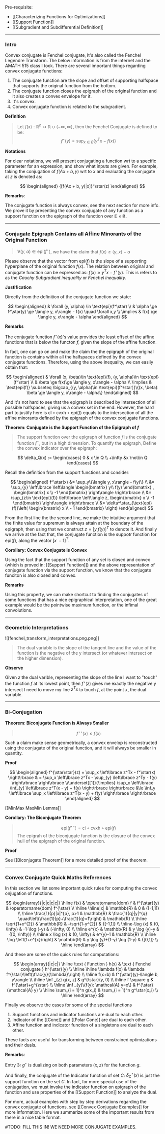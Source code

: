 Pre-requisite: 
* [[Characterizing Functions for Optimizations]]
* [[Support Function]]
* [[Subgradient and Subdifferential Definition]]

---
### **Intro**

Convex conjugate is Fenchel conjugate, It's also called the Fenchel Legendre Transform. The below information is from the internet and the AMATH 515 class I took. There are several important things regarding convex conjugate functions: 
1. The conjugate function are the slope and offset of supporting halfspace that supports the original function from the bottom. 
2. The conjugate function closes the epigraph of the original function and it also creates a convex envelope for it. 
3. It's convex. 
4. Convex conjugate function is related to the subgradient. 

**Definition**

> Let $f(x): \mathbb{R}^n \mapsto \mathbb{R} \cup \{-\infty, \infty\}$, then the Fenchel Conjugate is defined to be: 
> $$
> f^\star(y) = \sup_{x \in E} \left\lbrace
>     y^Tx - f(x)
> \right\rbrace
> $$

**Notations**

For clear notations, we will present conjugating a function wrt to a specific parameter for an expression, and show what inputs are given. For example, taking the conjugation of $f(Ax + b, y)$ wrt to $x$ and evaluating the conjugate at $z$ is denoted as: 

$$
\begin{aligned}
	{[f(Ax + b, y)|x]}^\star(z)
\end{aligned}
$$


**Remarks**: 

The conjugate function is always convex, see the next section for more info. We prove it by presenting the convex conjugate of any function as a support function on the epigraph of the function over $\mathbb E\times \mathbb R$. 


---
### **Conjugate Epigraph Contains all Affine Minorants of the Original Function**

> $\forall (y, \alpha) \in {\text{epi}}(f^\star)$, we have the claim that $f(x) \ge \langle y, x\rangle - \alpha$

Please observe that the vector from $\text{epi}(f)$ is the slope of a supporting hyperplane of the original function $f(x)$. The relation between original and conjugate function can be expressed as: $f(x)\ge y^Tx - f^\star(y)$. This is refers to as the *Cauchy Subgradient inequality* or *Fenchel inequality*. 

**Justification**

Directly from the definition of the conjugate function we state: 

$$
\begin{aligned}
    & \forall (y, \alpha) \in \text{epi}(f^\star)
    \\
    & \alpha \ge f^\star(y) \ge \langle y, x\rangle - f(x) \quad \forall x,y
    \\
    \implies & 
    f(x) \ge \langle y, x\rangle - \alpha
\end{aligned}
$$

**Remarks**

The conjugate function $f^\star(x)$'s value provides the least offset of the affine functions that is below the functon $f$, given the slope of the affine function. 

In fact, one can go on and make the claim the the epigraph of the original function is contains within all the halfspaces defined by the convex conjugate functions. Therefore, using the above inequality, we can easily obtain that: 

$$
\begin{aligned}
    & \forall (x, \beta)\in \text{epi}(f), (y, \alpha)\in \text{epi}(f^\star)
    \\
    & 
    \beta \ge f(x)\ge \langle y, x\rangle - \alpha
    \\
    \implies & 
    \text{epi(f)} \subseteq
    \bigcap_{(y, \alpha)\in \text{epi}(f^\star)}\{(x, \beta): \beta \ge \langle y, x\rangle - \alpha\}
\end{aligned}
$$

And it's not hard to see that the epigraph is described by intersection of all possible halfspaces, giving us a convex set in the end. However, the hard part to justify here is $\text{cl}\circ\text{cvxh}\circ \text{epi}(f)$ equals to the intersection of all the affine minorants defined by the epigraph of the convex conjugate functions. 



**Theorem: Conjugate is the Support Function of the Epigraph of $f$**

> The support function over the epigraph of function $f$ is the conjugate function $f^\star$, but in a high dimension. To quantify the epigraph, Define the convex indicator over the epigraph: 

$$
\delta_Q(x) := \begin{cases}
    0 & x \in Q
    \\
    +\infty  &x \not\in Q    
\end{cases}
$$

Recall the definition from the support functions and consider: 

$$
\begin{aligned}
    f^\star(x) &= \sup_y\{\langle y, x\rangle - f(y)\}
    \\
    &= \sup_{y} \left\lbrace
        \left\langle 
            \begin{bmatrix}
                y\\ f(y)
            \end{bmatrix}
            , 
            \begin{bmatrix}
                x \\ -1
            \end{bmatrix}
        \right\rangle
    \right\rbrace
    \\
    &= 
    \sup_{z\in \text{epi}(f)}
    \left\lbrace
        \left\langle 
            z, 
            \begin{bmatrix}
                x 
                \\
                -1
            \end{bmatrix}
        \right\rangle
    \right\rbrace 
    \\
    &= 
    \delta^\star_{\text{epi}(f)}\left(
        \begin{bmatrix}
            x \\ - 1
        \end{bmatrix}
    \right)
\end{aligned}
$$

From the first line the the second line, we make the intuitive argument that the finite value for supremum is always attain at the boundary of the epigraph, then using that we construct $z = [y \;f(y)]^T$ to denote it. And finally we arrive at the fact that, the conjugate function is the suppotr function for $\text{epi}(f)$, along the vector $[x\; - 1]^T$. 

**Corollary: Convex Conjugate is Convex**

Using the fact that the support function of any set is closed and convex (which is proved in: [[Support Function]]) and the above representation of conjugate function via the support function, we know that the conjugate funciton is also closed and convex. 

**Remarks**

Using this property, we can make shortcut to finding the conjugates of some functions that has a nice epigraphical interpretation, one of the great example would be the pointwise maximum function, or the infimal convolutions. 


---
### **Geometric Interpretations**

![[fenchel_transform_interpretations.png.png]]

> The dual variable is the slope of the tangent line and the value of the function is the negative of the y intersect (or whatever intersect on the higher dimension). 

**Observe** 

Given $z$ the dual varible, representing the slope of the line I want to "touch" the function $f$ at its lowest point, then $f^\star(z)$ gives me exactly the negative y intersect I need to move my line $z^Tx$ to touch $f$, at the point $x$, the dual variable. 



---
### **Bi-Conjugation**

**Theorem: Biconjugate Function is Always Smaller**

> $$
> f^{\star\star}(x) \le f(x)
> $$

Such a claim make sense geometrically, a convex envelop is reconstructed using the conjugate of the original function, and it will always be smaller in quantity. 

**Proof**

$$
\begin{aligned}
    f^{\star\star}(z) = \sup_x \left\lbrace 
    z^Tx - f^\star(x)
    \right\rbrace
    & =
    \sup_x \left\lbrace 
        z^Tx - \sup_{y} \left\lbrace
            z^Ty - f(y)
        \right\rbrace
    \right\rbrace 
    \\\underset{[1]}{\implies}
    \sup_x \left\lbrace 
    \inf_{y} \left\lbrace
       z^T(x - y) + f(y)
    \right\rbrace
    \right\rbrace
    &\le \inf_y
    \left\lbrace
        \sup_x \left\lbrace 
            z^T(x - y) + f(y)
        \right\rbrace
    \right\rbrace
\end{aligned}
$$

[[MinMax MaxMin Lemma]]

**Corollary: The Biconjugate Theorem**

> $$
> \text{epi}(f^{\star\star}) = \text{cl}\circ \text{cvxh}\circ\text{epi}(f)
> $$
> The epigrah of the biconjugate function is the closure of the convex hull of the epigraph of the original function. 

**Proof**

See [[Biconjugate Theorem]] for a more detailed proof of the theorem. 

---
### **Convex Conjugate Quick Maths References**

In this section we list some important quick rules for computing the convex onjugation of functions. 


$$
\begin{array}{|c|c|c|c|}
	\hline f(x) & \operatorname{dom} f & f^{\star}(y) & \operatorname{dom} f^{\star} \\
	\hline \hline|x| & \mathbb{R} & 0 & {[-1,1]} \\
	\hline \frac{1}{p}|x|^{p}, p>1 & \mathbb{R} & \frac{1}{q}|y|^{q} \quad\left(\frac{1}{p}+\frac{1}{q}=1\right) & \mathbb{R} \\
	\hline \sqrt{1+x^{2}} & \mathbb{R} & -\sqrt{1-y^{2}} & {[-1,1]} \\
	\hline-\log (x) & (0, \infty) & -1-\log (-y) & (-\infty, 0) \\
	\hline e^{x} & \mathbb{R} & y \log (y)-y & {[0, \infty)} \\
	\hline x \log (x) & (0, \infty) & e^{y}-1 & \mathbb{R} \\
	\hline \log \left(1+e^{x}\right) & \mathbb{R} & y \log (y)+(1-y) \log (1-y) & {[0,1]} \\
	\hline
\end{array}
$$

And these are some of the quick rules for computations:

$$
\begin{array}{|c|c|}
	\hline \text { Function } h(x) & \text { Fenchel conjugate } h^{\star}(y) \\
	\hline \hline \lambda f(x) & \lambda f^{\star}\left(\frac{y}{\lambda}\right) \\
	\hline f(x+b) & f^{\star}(y)-\langle b, y\rangle \\
	\hline \inf _{z} g(x, z) & g^{\star}(y, 0) \\
	\hline f \square g & f^{\star}+g^{\star} \\
	\hline \inf _{y}\{f(y): \mathcal{A} y=x\} & f^{\star}(\mathcal{A} y) \\
	\hline
	\sum_{i = 1}^n g(x_i) & 
	\sum_{i = 1}^n g^\star(x_i)
	\\
	\hline
\end{array}
$$

Finally we observe the cases for some of the special functions

1. Support functions and indicator functions are dual to each other. 
2. Indicator of the [[Cone]] and [[Polar Cone]] are dual to each other. 
3. Affine function and indicator function of a singletons are dual to each other. 

These facts are useful for transforming between constrained optimizations and their duals. 

**Remarks**: 

Entry 3: $g^\star$ is dualizing on both parameters $(x,z)$ for the function $g$. 

And finally, the conjugate of the Indicator function of set $C$: $\delta_C^\star(x)$ is just the support function on the set $C$. In fact, for more special use of the conjugation, we must invoke the indicator function on epigraph of the function and use properties of the [[Support Function]] to analyze the dual. 

For more, actual examples with step by step derivations regarding the convex conjugate of functions, see [[Convex Conjugate Examples]] for more information. Here we summarize some of the important results from there in a nice table format. 

#TODO: FILL THIS IN! WE NEED MORE CONJUGATE EXAMPLES. 
